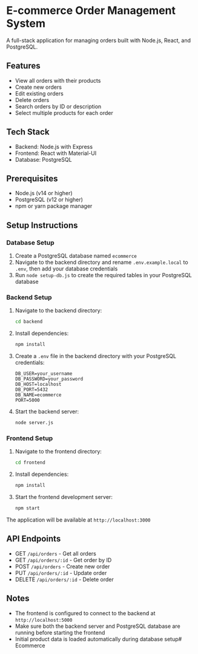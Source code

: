 # E-commerce Order Management System

A full-stack application for managing orders built with Node.js, React, and PostgreSQL.

## Features

- View all orders with their products
- Create new orders
- Edit existing orders
- Delete orders
- Search orders by ID or description
- Select multiple products for each order

## Tech Stack

- Backend: Node.js with Express
- Frontend: React with Material-UI
- Database: PostgreSQL

## Prerequisites

- Node.js (v14 or higher)
- PostgreSQL (v12 or higher)
- npm or yarn package manager

## Setup Instructions

### Database Setup

1. Create a PostgreSQL database named `ecommerce`
2. Navigate to the backend directory and rename `.env.example.local` to `.env`, then add your database credentials
3. Run `node setup-db.js` to create the required tables in your PostgreSQL database

### Backend Setup

1. Navigate to the backend directory:
   ```bash
   cd backend
   ```

2. Install dependencies:
   ```bash
   npm install
   ```

3. Create a `.env` file in the backend directory with your PostgreSQL credentials:
   ```
   DB_USER=your_username
   DB_PASSWORD=your_password
   DB_HOST=localhost
   DB_PORT=5432
   DB_NAME=ecommerce
   PORT=5000
   ```

4. Start the backend server:
   ```bash
   node server.js
   ```

### Frontend Setup

1. Navigate to the frontend directory:
   ```bash
   cd frontend
   ```

2. Install dependencies:
   ```bash
   npm install
   ```

3. Start the frontend development server:
   ```bash
   npm start
   ```

The application will be available at `http://localhost:3000`

## API Endpoints

- GET `/api/orders` - Get all orders
- GET `/api/orders/:id` - Get order by ID
- POST `/api/orders` - Create new order
- PUT `/api/orders/:id` - Update order
- DELETE `/api/orders/:id` - Delete order

## Notes

- The frontend is configured to connect to the backend at `http://localhost:5000`
- Make sure both the backend server and PostgreSQL database are running before starting the frontend
- Initial product data is loaded automatically during database setup#   E c o m m e r c e  
 